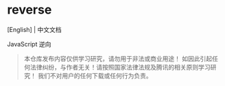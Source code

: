 # reverse

[English] | 中文文档

JavaScript 逆向

> 本仓库发布内容仅供学习研究，请勿用于非法或商业用途！ 如因此引起任何法律纠纷，与作者无关！请按照国家法律法规及腾讯的相关原则学习研究！ 我们不对用户的任何下载或任何行为负责。
